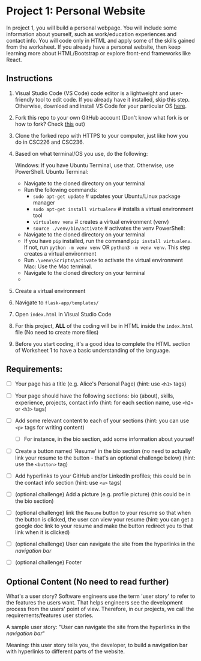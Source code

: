 # Project 1: Personal Website

In project 1, you will build a personal webpage. You will include some information about yourself, such as work/education experiences and contact info. You will code only in HTML and apply some of the skills gained from the worksheet. If you already have a personal website, then keep learning more about HTML/Bootstrap or explore front-end frameworks like React.

## Instructions
1. Visual Studio Code (VS Code) code editor is a lightweight and user-friendly tool to edit code. If you already have it installed, skip this step. Otherwise, download and install VS Code for your particular OS [here](https://code.visualstudio.com/Download).
2. Fork this repo to your own GitHub account (Don't know what fork is or how to fork? Check [this](https://docs.github.com/get-started/quickstart/fork-a-repo#forking-a-repository) out)
3. Clone the forked repo with HTTPS to your computer, just like how you do in CSC226 and CSC236.
4. Based on what terminal/OS you use, do the following:
  
    Windows:
      If you have Ubuntu Terminal, use that. Otherwise, use PowerShell.
      Ubuntu Terminal:
      * Navigate to the cloned directory on your terminal
      * Run the following commands: 
        * `sudo apt-get update`  # updates your Ubuntu/Linux package manager
        * `sudo apt-get install virtualenv`   # installs a virtual environment tool
        * `virtualenv venv`  # creates a virtual environment (venv)
        * `source ./venv/bin/activate`  # activates the venv
      PowerShell:
      * Navigate to the cloned directory on your terminal
      * If you have `pip` installed, run the command `pip install virtualenv`. If not, run `python -m venv venv` OR `python3 -m venv venv`. This step creates a virtual environment
      * Run `.\venv\Scripts\activate` to activate the virtual environment
    Mac:
      Use the Mac terminal.
      * Navigate to the cloned directory on your terminal
      * 

5. Create a virtual environment
6. Navigate to `flask-app/templates/`
7. Open `index.html` in Visual Studio Code
8. For this project, **ALL** of the coding will be in HTML inside the `index.html` file (No need to create more files)
9. Before you start coding, it's a good idea to complete the HTML section of Worksheet 1 to have a basic understanding of the language.


## Requirements:
- [ ] Your page has a title (e.g. Alice's Personal Page) (hint: use `<h1>` tags)
- [ ] Your page should have the following sections: bio (about), skills, experience, projects, contact info (hint: for each section name, use `<h2>` or `<h3>` tags)
- [ ] Add some relevant content to each of your sections (hint: you can use `<p>` tags for writing content)
  - [ ] For instance, in the bio section, add some information about yourself
- [ ] Create a button named 'Resume' in the bio section (no need to actually link your resume to the button - that's an optional challenge below) (hint: use the `<button>` tag)
- [ ] Add hyperlinks to your GitHub and/or LinkedIn profiles; this could be in the contact info section (hint: use `<a>` tags)
- [ ] (optional challenge) Add a picture (e.g. profile picture) (this could be in the bio section)
- [ ] (optional challenge) link the `Resume` button to your resume so that when the button is clicked, the user can view your resume (hint: you can get a google doc link to your resume and make the button redirect you to that link when it is clicked)
- [ ] (optional challenge) User can navigate the site from the hyperlinks in the _navigation bar_
- [ ] (optional challenge) Footer


## Optional Content (No need to read further)

What's a user story?
Software engineers use the term 'user story' to refer to the features the users want. That helps engineers see the development process from the users' point of view. Therefore, in our projects, we call the requirements/features user stories.  

A sample user story: "User can navigate the site from the hyperlinks in the _navigation bar_"

Meaning: this user story tells you, the developer, to build a navigation bar with hyperlinks to different parts of the website. 
